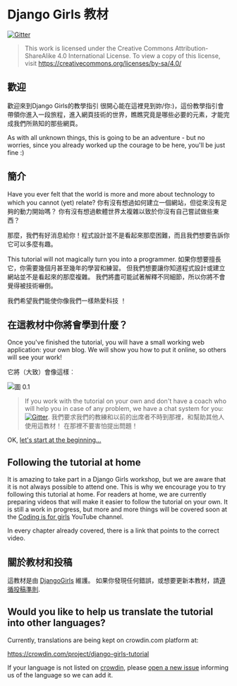 # Django Girls 教材

[![Gitter](https://badges.gitter.im/DjangoGirls/tutorial.svg)](https://gitter.im/DjangoGirls/tutorial)

> This work is licensed under the Creative Commons Attribution-ShareAlike 4.0 International License. To view a copy of this license, visit https://creativecommons.org/licenses/by-sa/4.0/

## 歡迎

歡迎來到Django Girls的教學指引 很開心能在這裡見到妳/你:)，這份教學指引會帶領你進入一段旅程，進入網頁技術的世界，瞧瞧究竟是哪些必要的元素，才能完成我們所熟知的那些網頁。

As with all unknown things, this is going to be an adventure - but no worries, since you already worked up the courage to be here, you'll be just fine :)

## 簡介

Have you ever felt that the world is more and more about technology to which you cannot (yet) relate? 你有沒有想過如何建立一個網站，但從來沒有足夠的動力開始嗎？ 你有沒有想過軟體世界太複雜以致於你沒有自己嘗試做些東西？

那麼，我們有好消息給你！程式設計並不是看起來那麼困難，而且我們想要告訴你它可以多麼有趣。

This tutorial will not magically turn you into a programmer. 如果你想要擅長它，你需要幾個月甚至幾年的學習和練習。 但我們想要讓你知道程式設計或建立網站並不是看起來的那麼複雜。 我們將盡可能試著解釋不同細節，所以你將不會覺得被技術嚇倒。

我們希望我們能使你像我們一樣熱愛科技 ！

## 在這教材中你將會學到什麼？

Once you've finished the tutorial, you will have a small working web application: your own blog. We will show you how to put it online, so others will see your work!

它將（大致）會像這樣︰

![圖 0.1](images/application.png)

> If you work with the tutorial on your own and don't have a coach who will help you in case of any problem, we have a chat system for you: [![Gitter](https://badges.gitter.im/DjangoGirls/tutorial.svg)](https://gitter.im/DjangoGirls/tutorial). 我們要求我們的教練和以前的出席者不時到那裡，和幫助其他人使用這教材！ 在那裡不要害怕提出問題！

OK, [let's start at the beginning…](./how_the_internet_works/README.md)

## Following the tutorial at home

It is amazing to take part in a Django Girls workshop, but we are aware that it is not always possible to attend one. This is why we encourage you to try following this tutorial at home. For readers at home, we are currently preparing videos that will make it easier to follow the tutorial on your own. It is still a work in progress, but more and more things will be covered soon at the [Coding is for girls](https://www.youtube.com/channel/UC0hNd2uW8jTR5K3KBzRuG2A/feed) YouTube channel.

In every chapter already covered, there is a link that points to the correct video.

## 關於教材和投稿

這教材是由 [DjangoGirls](https://djangogirls.org/) 維護。 如果你發現任何錯誤，或想要更新本教材，請[遵循投稿準則](https://github.com/DjangoGirls/tutorial/blob/master/README.md).

## Would you like to help us translate the tutorial into other languages?

Currently, translations are being kept on crowdin.com platform at:

https://crowdin.com/project/django-girls-tutorial

If your language is not listed on [crowdin](https://crowdin.com/), please [open a new issue](https://github.com/DjangoGirls/tutorial/issues/new) informing us of the language so we can add it.